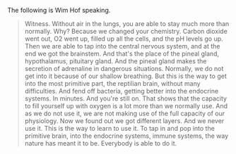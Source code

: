 The following is Wim Hof speaking. 

> Witness. Without air in the lungs, you are able to stay much more than normally. Why? Because we changed your chemistry. Carbon dioxide went out, O2 went up, filled up all the cells, and the pH levels go up. Then we are able to tap into the central nervous system, and at the end we got the brainstem. And that's the place of the pineal gland, hypothalamus, pituitary gland. And the pineal gland makes the secretion of adrenaline in dangerous situations. Normally, we do not get into it because of our shallow breathing. But this is the way to get into the most primitive part, the reptilian brain, without many difficulties. And fend off bacteria, getting better into the endocrine systems. In minutes. And you're still on. That shows that the capacity to fill yourself up with oxygen is a lot more than we normally use. And as we do not use it, we are not making use of the full capacity of our physiology. Now we found out we got different layers. And we never use it. This is the way to learn to use it. To tap in and pop into the primitive brain, into the endocrine systems, immune systems, the way nature has meant it to be. Everybody is able to do it. 
